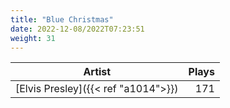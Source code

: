 ```yaml
---
title: "Blue Christmas"
date: 2022-12-08/2022T07:23:51
weight: 31
---
```




 Artist | Plays 
----- | -----:
[Elvis Presley]({{< ref "a1014">}}) | 171
